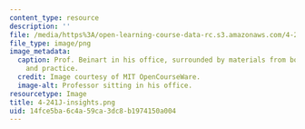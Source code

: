 ```yaml
---
content_type: resource
description: ''
file: /media/https%3A/open-learning-course-data-rc.s3.amazonaws.com/4-241j-theory-of-city-form-spring-2013/14fce5ba6c4a59ca3dc8b1974150a004_4-241J-insights.png
file_type: image/png
image_metadata:
  caption: Prof. Beinart in his office, surrounded by materials from both teaching
    and practice.
  credit: Image courtesy of MIT OpenCourseWare.
  image-alt: Professor sitting in his office.
resourcetype: Image
title: 4-241J-insights.png
uid: 14fce5ba-6c4a-59ca-3dc8-b1974150a004
---
```

